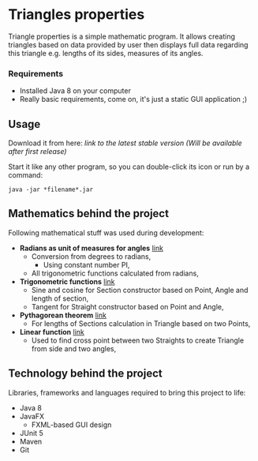 # Triangles properties
Triangle properties is a simple mathematic program.
It allows creating triangles based on data provided by user then displays full data regarding this triangle 
e.g. lengths of its sides, measures of its angles.

### Requirements

- Installed Java 8 on your computer
- Really basic requirements, come on, it's just a static GUI application ;)

## Usage

Download it from here: *link to the latest stable version (Will be available after first release)*  

Start it like any other program, so you can double-click its icon or run by a command:
```shell script
java -jar *filename*.jar
```

## Mathematics behind the project

Following mathematical stuff was used during development:

- **Radians as unit of measures for angles** [link](https://en.wikipedia.org/wiki/Radian)
  - Conversion from degrees to radians,
    - Using constant number PI,
  - All trigonometric functions calculated from radians,
- **Trigonometric functions** [link](https://en.wikipedia.org/wiki/Trigonometric_functions)
  - Sine and cosine for Section constructor based on Point, Angle and length of section,
  - Tangent for Straight constructor based on Point and Angle,
- **Pythagorean theorem** [link](https://en.wikipedia.org/wiki/Pythagorean_theorem)
  - For lengths of Sections calculation in Triangle based on two Points,
- **Linear function** [link](https://en.wikipedia.org/wiki/Linear_function)
  - Used to find cross point between two Straights to create Triangle from side and two angles,

## Technology behind the project

Libraries, frameworks and languages required to bring this project to life:

- Java 8
- JavaFX
  - FXML-based GUI design
- JUnit 5
- Maven
- Git
